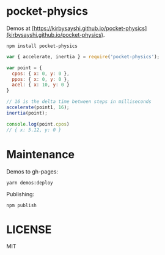 pocket-physics
==============

Demos at [https://kirbysayshi.github.io/pocket-physics](kirbysayshi.github.io/pocket-physics).

```
npm install pocket-physics
```

```js
var { accelerate, inertia } = require('pocket-physics');

var point = {
  cpos: { x: 0, y: 0 },
  ppos: { x: 0, y: 0 },
  acel: { x: 10, y: 0 }
}

// 16 is the delta time between steps in milliseconds
accelerate(point1, 16);
inertia(point);

console.log(point.cpos)
// { x: 5.12, y: 0 }
```

Maintenance
===========

Demos to gh-pages:

```
yarn demos:deploy
```

Publishing:

```
npm publish
```

LICENSE
=======

MIT